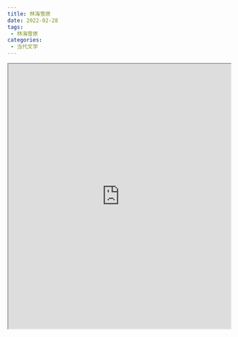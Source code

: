 ```yaml
---
title: 林海雪原
date: 2022-02-28
tags:
 - 林海雪原
categories:
 - 当代文学
---
```




<iframe src="https://study-doc.yourtools.icu/pdf/web/viewer.html?file=https://vkceyugu.cdn.bspapp.com/VKCEYUGU-e9075d72-0451-48df-afe1-d46932ae4554/45631ab4-0765-4cc0-8f09-90802fa0b96d.pdf" width="100%" height="600px"></iframe>
